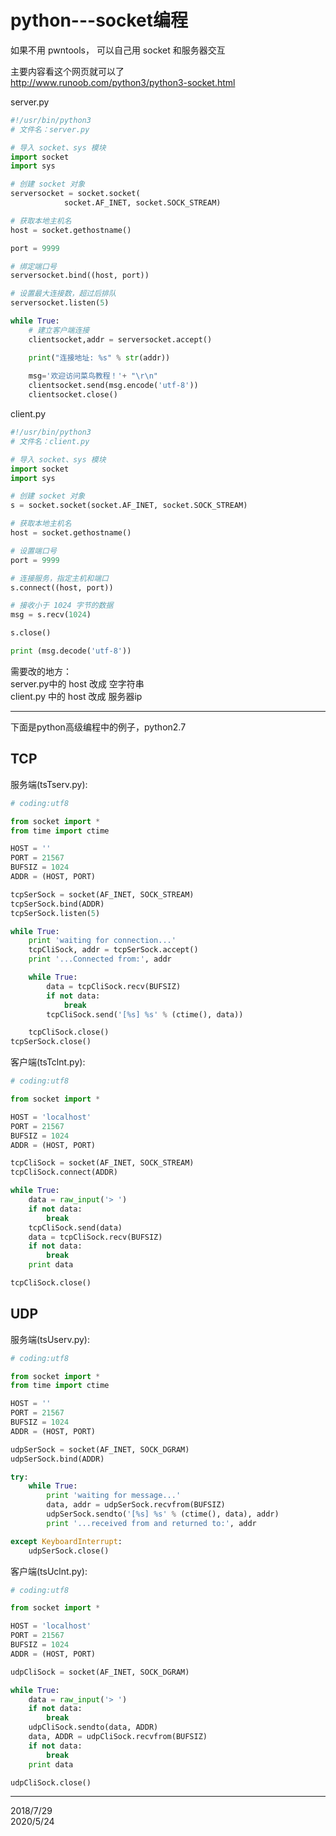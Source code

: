 # python---socket编程

如果不用 pwntools， 可以自己用 socket 和服务器交互  

主要内容看这个网页就可以了  
http://www.runoob.com/python3/python3-socket.html  

server.py  
```python
#!/usr/bin/python3
# 文件名：server.py

# 导入 socket、sys 模块
import socket
import sys

# 创建 socket 对象
serversocket = socket.socket(
            socket.AF_INET, socket.SOCK_STREAM)

# 获取本地主机名
host = socket.gethostname()

port = 9999

# 绑定端口号
serversocket.bind((host, port))

# 设置最大连接数，超过后排队
serversocket.listen(5)

while True:
    # 建立客户端连接
    clientsocket,addr = serversocket.accept()      

    print("连接地址: %s" % str(addr))
   
    msg='欢迎访问菜鸟教程！'+ "\r\n"
    clientsocket.send(msg.encode('utf-8'))
    clientsocket.close()
```

client.py  
```python
#!/usr/bin/python3
# 文件名：client.py

# 导入 socket、sys 模块
import socket
import sys

# 创建 socket 对象
s = socket.socket(socket.AF_INET, socket.SOCK_STREAM)

# 获取本地主机名
host = socket.gethostname()

# 设置端口号
port = 9999

# 连接服务，指定主机和端口
s.connect((host, port))

# 接收小于 1024 字节的数据
msg = s.recv(1024)

s.close()

print (msg.decode('utf-8'))
```

需要改的地方：  
server.py中的 host 改成 空字符串  
client.py 中的 host 改成 服务器ip  

---

下面是python高级编程中的例子，python2.7  

## TCP
服务端(tsTserv.py):  
```python
# coding:utf8

from socket import *
from time import ctime

HOST = ''
PORT = 21567
BUFSIZ = 1024
ADDR = (HOST, PORT)

tcpSerSock = socket(AF_INET, SOCK_STREAM)
tcpSerSock.bind(ADDR)
tcpSerSock.listen(5)

while True:
    print 'waiting for connection...'
    tcpCliSock, addr = tcpSerSock.accept()
    print '...Connected from:', addr

    while True:
        data = tcpCliSock.recv(BUFSIZ)
        if not data:
            break
        tcpCliSock.send('[%s] %s' % (ctime(), data))

    tcpCliSock.close()
tcpSerSock.close()

```

客户端(tsTclnt.py):  
```python
# coding:utf8

from socket import *

HOST = 'localhost'
PORT = 21567
BUFSIZ = 1024
ADDR = (HOST, PORT)

tcpCliSock = socket(AF_INET, SOCK_STREAM)
tcpCliSock.connect(ADDR)

while True:
    data = raw_input('> ')
    if not data:
        break
    tcpCliSock.send(data)
    data = tcpCliSock.recv(BUFSIZ)
    if not data:
        break
    print data

tcpCliSock.close()
```

## UDP
服务端(tsUserv.py):  
```python
# coding:utf8

from socket import *
from time import ctime

HOST = ''
PORT = 21567
BUFSIZ = 1024
ADDR = (HOST, PORT)

udpSerSock = socket(AF_INET, SOCK_DGRAM)
udpSerSock.bind(ADDR)

try:
    while True:
        print 'waiting for message...'
        data, addr = udpSerSock.recvfrom(BUFSIZ)
        udpSerSock.sendto('[%s] %s' % (ctime(), data), addr)
        print '...received from and returned to:', addr

except KeyboardInterrupt:
    udpSerSock.close()
```

客户端(tsUclnt.py):  
```python
# coding:utf8

from socket import *

HOST = 'localhost'
PORT = 21567
BUFSIZ = 1024
ADDR = (HOST, PORT)

udpCliSock = socket(AF_INET, SOCK_DGRAM)

while True:
    data = raw_input('> ')
    if not data:
        break
    udpCliSock.sendto(data, ADDR)
    data, ADDR = udpCliSock.recvfrom(BUFSIZ)
    if not data:
        break
    print data

udpCliSock.close()
```


---
2018/7/29  
2020/5/24  
